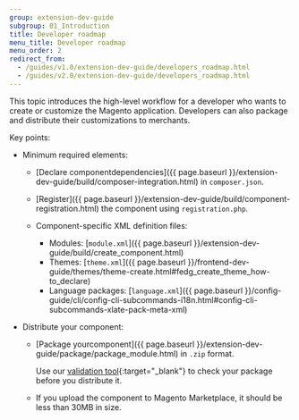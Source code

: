 ```yaml
---
group: extension-dev-guide
subgroup: 01_Introduction
title: Developer roadmap
menu_title: Developer roadmap
menu_order: 2
redirect_from:
  - /guides/v1.0/extension-dev-guide/developers_roadmap.html
  - /guides/v2.0/extension-dev-guide/developers_roadmap.html
---
```


This topic introduces the high-level workflow for a developer who wants to create or customize the Magento application. Developers can also package and distribute their customizations to merchants.

Key points:

*	Minimum required elements:

	*	[Declare componentdependencies]({{ page.baseurl }}/extension-dev-guide/build/composer-integration.html) in `composer.json`.
	*	[Register]({{ page.baseurl }}/extension-dev-guide/build/component-registration.html) the component using `registration.php`.
	*	Component-specific XML definition files:

		*	Modules: [`module.xml`]({{ page.baseurl }}/extension-dev-guide/build/create_component.html)
		*	Themes: [`theme.xml`]({{ page.baseurl }}/frontend-dev-guide/themes/theme-create.html#fedg_create_theme_how-to_declare)
		*	Language packages: [`language.xml`]({{ page.baseurl }}/config-guide/cli/config-cli-subcommands-i18n.html#config-cli-subcommands-xlate-pack-meta-xml)
*	Distribute your component:

	*	[Package yourcomponent]({{ page.baseurl }}/extension-dev-guide/package/package_module.html) in `.zip` format.

		Use our [validation tool](https://github.com/magento/marketplace-tools){:target="_blank"} to check your package before you distribute it.
	*	If you upload the component to Magento Marketplace, it should be less than 30MB in size.
